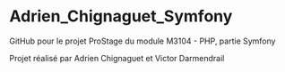 # Adrien_Chignaguet_Symfony
GitHub pour le projet ProStage du module M3104 - PHP, partie Symfony

Projet réalisé par Adrien Chignaguet et Victor Darmendrail
